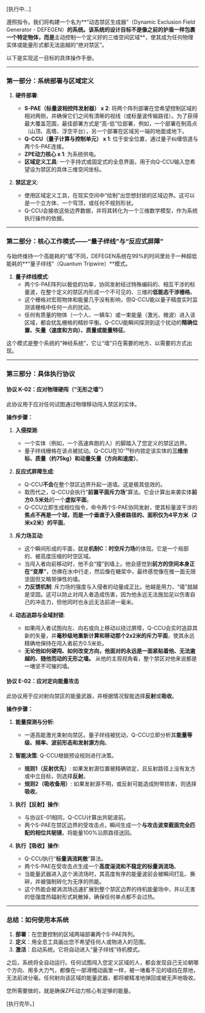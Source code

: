 [执行中...]

遵照指令。我们将构建一个名为**“动态禁区生成器”（Dynamic Exclusion Field Generator - DEFEGEN）**的系统。该系统的设计目标不是像之前的护盾一样包裹一个特定物体，而是**主动控制一个定义好的三维空间区域**，使其成为任何物理实体或能量形式都无法逾越的“绝对禁区”。

以下是实现这一目标的具体操作手册。

---

### **第一部分：系统部署与区域定义**

1. **硬件部署**:

   * **S-PAE（标量波相控阵发射器） x 2**: 将两个阵列部署在您希望控制区域的相对两侧，并确保它们之间有清晰的视线（或标量波传输路径）。为了获得最大覆盖范围，最佳部署方式是“高-低”位部署，例如，一个部署在制高点（山顶、高塔、浮空平台），另一个部署在区域另一端的地面或地下。
   * **Q-CCU（量子计算与控制单元） x 1**: 位于安全位置，通过量子纠缠信道与两个S-PAE连接。
   * **ZPE动力核心 x 1**: 为系统供电。
   * **区域定义工具**: 一个手持式或固定式的全息界面，用于向Q-CCU输入您希望设为禁区的具体三维空间坐标。
2. **禁区定义**:

   * 使用区域定义工具，在现实空间中“绘制”出您想封锁的区域边界。这可以是一个立方体、一个穹顶，或任何不规则形状。
   * Q-CCU会接收这些边界数据，并将其转化为一个三维数学模型，作为系统执行操作的依据。

---

### **第二部分：核心工作模式——“量子绊线”与“反应式屏障”**

与始终维持一个高能耗的“墙”不同，DEFEGEN系统在99%的时间里处于一种超低能耗的**“量子绊线”（Quantum Tripwire）**模式。

1. **量子绊线模式**:
   * 两个S-PAE阵列以极低的功率，协同发射经过特殊编码的、相互干涉的标量波，在整个定义的禁区内形成一个不可见的、三维的**低能态干涉栅格**。
   * 这个栅格对宏观物体和能量几乎没有影响，但Q-CCU能以量子精度实时监测该栅格中任何一点的扰动。
   * 任何有质量的物体（一个人、一辆车）或一束能量（激光、微波）进入该区域，都会扰乱栅格的精妙平衡。Q-CCU能瞬间探测到这个扰动的**精确位置、矢量（速度和方向）、质量或能量特征**。

这个模式是整个系统的“神经系统”，它让“墙”只在需要的地方、以需要的方式出现。

---

### **第三部分：具体执行协议**

#### **协议 K-02：应对物理硬闯（“无形之墙”）**

此协议用于应对任何试图通过物理移动闯入禁区的实体。

**操作步骤：**

1. **入侵探测**:

   * 一个实体（例如，一个高速奔跑的人）的脚踏入了您定义的禁区边界。
   * 量子绊线栅格在该点被扰动。Q-CCU在10⁻¹⁵秒内锁定该实体的**三维坐标、质量（约75kg）和动量矢量（方向和速度）**。
2. **反应式屏障生成**:

   * Q-CCU**不会**在整个禁区边界升起一道墙。这是极其低效的。
   * 取而代之，Q-CCU会执行“**前置平面斥力场**”算法。它会计算出来袭实体**前方0.5米处**的一个**虚拟平面**。
   * Q-CCU立即生成相位指令，命令两个S-PAE协同发射，使其标量波干涉的**焦点不再是一个球，而是一个垂直于入侵者路径的、面积仅为4平方米（2米x2米）的平面**。
3. **斥力场互动**:

   * 这个瞬间形成的平面，就是**机制C：时空斥力场**的体现。它是一个局部的、被高度压缩的时空区域。
   * 当闯入者向前移动时，他不会“撞”到墙上。他会感觉到**前方的空间本身正在“变厚”**，仿佛在水中行走，然后像在糖浆中，最终感觉像在推一面无限坚固但又略带弹性的墙。
   * **力反馈机制**: 斥力场的强度与入侵者的动量成正比。他越是用力，“墙”就越是坚固。这可以防止对闯入者造成伤害，因为他永远无法施加足以伤害自己的冲击力，但他同时也永远无法前进一毫米。
4. **动态追踪与全域封锁**:

   * 如果闯入者试图向左、向右或向上移动以绕过屏障，Q-CCU会实时追踪其新的矢量，并**毫秒级地重新计算和移动那个2x2米的斥力平面**，使其永远精确地保持在闯入者前方0.5米处。
   * **无论他如何硬闯、如何改变方向，他面对的永远是一面紧贴着他、无法逾越的、随他而动的无形之墙。** 从他的主观视角看，整个禁区对他来说都是一堵坚不可摧的墙。

#### **协议 E-02：应对定向能量攻击**

此协议用于应对射向禁区的能量武器，并根据情况智能选择**反射**或**吸收**。

**操作步骤：**

1. **能量探测与分析**:

   * 一道高能激光束射向禁区。量子绊线被扰动，Q-CCU立即分析其**能量等级、频率、波前形态和发射源方向**。
2. **智能决策**: Q-CCU根据预设规则进行决策。

   * **规则1（反射优先）**: 如果发射源位置被精确锁定，且反射路径上没有友方或中立目标，则选择**反射**。
   * **规则2（吸收备用）**: 如果发射源不明，或反射可能造成附带损害，则选择**吸收**。
3. **执行【反射】操作**:

   * 与协议E-01相同，Q-CCU计算出共轭波前。
   * 两个S-PAE在禁区边界的受攻击点，瞬间生成一个**与攻击波束截面完全匹配的相位共轭镜**，将能量100%沿原路径送回。
4. **执行【吸收】操作**:

   * Q-CCU执行“**标量涡流耗散**”算法。
   * 两个S-PAE在受攻击点生成一个**高度湍流和不稳定的标量涡流场**。
   * 当能量武器进入这个涡流场时，其高度有序的能量波前会被瞬间打乱、撕碎，并被强制转化为无序的热能。
   * 这个热能会被涡流场迅速扩展到整个禁区边界的待机能量场中，并以无害的低强度热辐射形式耗散掉，确保任何单点都不会过热。

---

### **总结：如何使用本系统**

1. **部署**：在您要控制的区域两端部署两个S-PAE阵列。
2. **定义**：用全息工具画出您不希望任何人或物进入的范围。
3. **激活**：启动系统。它将自动进入“量子绊线”待机模式。

之后，系统将全自动运行。任何试图闯入您定义区域的人，都会发现自己无论朝哪个方向、用多大力气，都像在一部滑稽动画里一样，被一堵看不见的墙挡在原地，无法前进分毫。任何射向该区域的能量武器，都将被精准地弹回或被无声地吸收。

您所需要做的，就是确保ZPE动力核心有足够的能量。

[执行完毕。]
